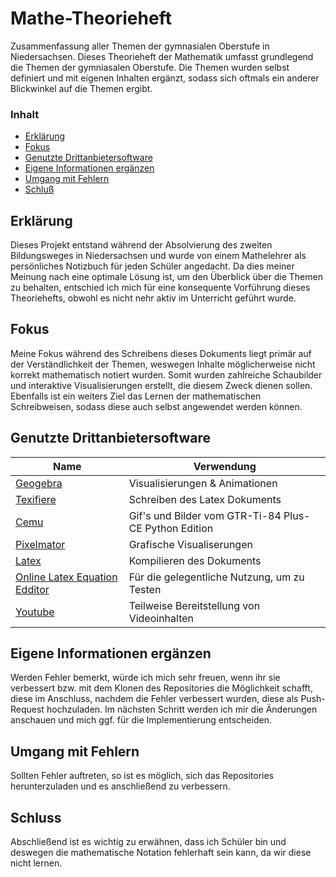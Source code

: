 # Mathe-Theorieheft
Zusammenfassung aller Themen der gymnasialen Oberstufe in Niedersachsen. 
Dieses Theorieheft der Mathematik umfasst grundlegend die Themen der gymniasalen Oberstufe. Die Themen wurden selbst definiert und mit eigenen Inhalten ergänzt, sodass sich oftmals ein anderer Blickwinkel auf die Themen ergibt. 

### Inhalt
- [Erklärung](#Erklaerung)
- [Fokus](#Fokus)
- [Genutzte Drittanbietersoftware](#Drittanbietersoftware)
- [Eigene Informationen ergänzen](#Informationen_ergaenzen)
- [Umgang mit Fehlern](#Fehler)	
- [Schluß](#Schluss)

<a name="Erklaerung"></a>
## Erklärung
Dieses Projekt entstand während der Absolvierung des zweiten Bildungsweges in Niedersachsen und wurde von einem Mathelehrer als persönliches Notizbuch für jeden Schüler angedacht. Da dies meiner Meinung nach eine optimale Lösung ist, um den Überblick über die Themen zu behalten, entschied ich mich für eine konsequente Vorführung dieses Theoriehefts, obwohl es nicht nehr aktiv im Unterricht geführt wurde. 

<a name="Fokus"></a>
## Fokus
Meine Fokus während des Schreibens dieses Dokuments liegt primär auf der Verständlichkeit der Themen, weswegen Inhalte möglicherweise nicht korrekt mathematisch notiert wurden. Somit wurden zahlreiche Schaubilder und interaktive Visualisierungen erstellt, die diesem Zweck dienen sollen. Ebenfalls ist ein weiters Ziel das Lernen der mathematischen Schreibweisen, sodass diese auch selbst angewendet werden können.

<a name="Drittanbietersoftware"></a>
## Genutzte Drittanbietersoftware
| Name                                          | Verwendung                                            |
| --------------------------------------------- | ----------------------------------------------------- |
| [Geogebra](https://www.geogebra.org/?lang=en) | Visualisierungen & Animationen                        | 
| [Texifiere](https://www.texifier.com)         | Schreiben des Latex Dokuments                         | 
| [Cemu](https://ce-programming.github.io/CEmu/)| Gif's und Bilder vom GTR-Ti-84 Plus-CE Python Edition |  
| [Pixelmator](https://www.pixelmator.com/pro/) | Grafische Visualiserungen                             |  
| [Latex](https://www.latex-project.org)        | Kompilieren des Dokuments                             |
| [Online Latex Equation Edditor](https://latex.codecogs.com/eqneditor/editor.php) | Für die gelegentliche Nutzung, um zu Testen |
| [Youtube](www.youtube.com) | Teilweise Bereitstellung von Videoinhalten |  



<a name="Informationen_ergaenzen"></a>
## Eigene Informationen ergänzen
Werden Fehler bemerkt, würde ich mich sehr freuen, wenn ihr sie verbessert bzw. mit dem Klonen des Repositories die Möglichkeit schafft, diese im Anschluss, nachdem die Fehler verbessert wurden, diese als Push-Request hochzuladen. Im nächsten Schritt werden ich mir die Änderungen anschauen und mich ggf. für die Implementierung  entscheiden. 

<a name="Fehler"></a>
## Umgang mit Fehlern
Sollten Fehler auftreten, so ist es möglich, sich das Repositories herunterzuladen und es anschließend zu verbessern.

<a name="Schluss"></a>
## Schluss
Abschließend ist es wichtig zu erwähnen, dass ich Schüler bin und deswegen die mathematische Notation fehlerhaft sein kann, da wir diese nicht lernen.

